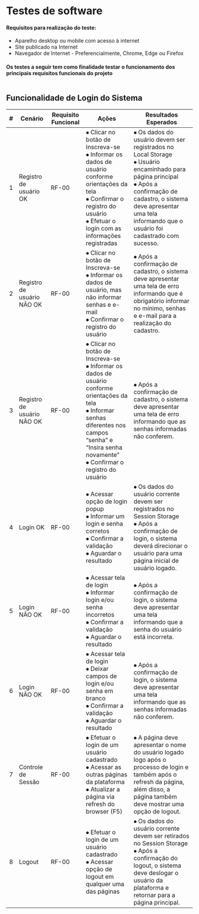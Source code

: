 # Testes de software

#### Requisitos para realização do teste:

- Aparelho desktop ou mobile com acesso à internet
- Site publicado na Internet
- Navegador de Internet - Preferencialmente, Chrome, Edge ou Firefox

#### Os testes a seguir tem como finalidade testar o funcionamento dos principais requisitos funcionais do projeto <br><br>

## Funcionalidade de Login do Sistema

| # | Cenário                    | Requisito Funcional | Ações                                                                                                                                                                                                    | Resultados Esperados                                                                                                                                                                                                              |
|---|----------------------------|---------------------|----------------------------------------------------------------------------------------------------------------------------------------------------------------------------------------------------------|-----------------------------------------------------------------------------------------------------------------------------------------------------------------------------------------------------------------------------------|
| 1 | Registro de usuário OK     | RF-00               | ⦁	Clicar no botão de Inscreva-se<br> ⦁	Informar os dados de usuário conforme orientações da tela<br>  ⦁	Confirmar o registro do usuário<br>  ⦁	Efetuar o login com as informações registradas                           | ⦁	Os dados do usuário devem ser registrados no Local Storage<br>  ⦁	Usuário encaminhado para página principal<br>  ⦁	Após a confirmação de cadastro, o sistema deve apresentar uma tela informando que o usuário foi cadastrado com sucesso. |
| 2 | Registro de usuário NÂO OK | RF-00               | ⦁	Clicar no botão de Inscreva-se<br>  ⦁	Informar os dados de usuário, mas não informar senhas e e-mail<br>  ⦁	Confirmar o registro do usuário                                                                       | ⦁	Após a confirmação de cadastro,  o sistema deve apresentar uma tela de erro informando que é obrigatório informar no mínimo, senhas e e-mail para a realização do cadastro.                                                      |
| 3 | Registro de usuário NÂO OK | RF-00               | ⦁	Clicar no botão de Inscreva-se<br>  ⦁	Informar os dados de usuário conforme orientações da tela<br>  ⦁	Informar senhas diferentes nos campos “senha” e “Insira senha novamente”<br>  ⦁	Confirmar o registro do usuário | ⦁	Após a confirmação de cadastro,  o sistema deve apresentar uma tela de erro informando que as senhas informadas não conferem.                                                                                                    |
| 4 | Login OK                   | RF-00               | ⦁	Acessar opção de login popup<br>  ⦁	Informar um login e senha corretos<br>  ⦁	Confirmar a validação<br>  ⦁	Aguardar o resultado                                                                                        | ⦁	Os dados do usuário corrente devem ser registrados no Session Storage<br>  ⦁	Após a confirmação de login, o sistema deverá direcionar o usuário para uma página inicial de usuário logado.                                            |
| 5 | Login NÂO OK               | RF-00               | ⦁	Acessar tela de login<br>  ⦁	Informar login e/ou senha incorretos<br>  ⦁	Confirmar a validação<br>  ⦁	Aguardar o resultado                                                                                             | ⦁	Após a confirmação de login, o sistema deve apresentar uma tela informando que a senha do usuário está incorreta.                                                                                                                |
| 6 | Login NÂO OK               | RF-00               | ⦁	Acessar tela de login<br>  ⦁	Deixar campos de login e/ou senha em branco<br>  ⦁	Confirmar a validação<br>  ⦁	Aguardar o resultado                                                                                      | ⦁	Após a confirmação de login, o sistema deve apresentar uma tela informando que as senhas informadas não conferem.                                                                                                                |
| 7 | Controle de Sessão         | RF-00               | ⦁	Efetuar o login de um usuário cadastrado<br>  ⦁	Acessar as outras páginas da plataforma<br>  ⦁	Atualizar a página via refresh do browser (F5)                                                                     | ⦁        A página deve apresentar o nome do usuário logado logo após o processo de login e também após o refresh da página, além disso, a página também deve mostrar uma opção de logout.                                         |
| 8 | Logout                     | RF-00               | ⦁	Efetuar o login de um usuário cadastrado<br>  ⦁	Acessar opção de logout em qualquer uma das páginas                                                                                                          | ⦁	Os dados do usuário corrente devem ser retirados no Session Storage<br>  ⦁	Após a confirmação do logout, o sistema deve deslogar o usuário da plataforma e retornar para a página principal.                                          |
